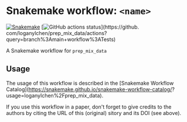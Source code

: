 # Snakemake workflow: `<name>`

[![Snakemake](https://img.shields.io/badge/snakemake-≥6.3.0-brightgreen.svg)](https://snakemake.github.io)
[![GitHub actions status](https://github.com/loganylchen/prep_mix_data/workflows/Tests/badge.svg?branch=main)](https://github.
com/loganylchen/prep_mix_data/actions?
query=branch%3Amain+workflow%3ATests)


A Snakemake workflow for `prep_mix_data`


## Usage

The usage of this workflow is described in the [Snakemake Workflow Catalog](https://snakemake.github.io/snakemake-workflow-catalog/?
usage=loganylchen%2Fprep_mix_data).

If you use this workflow in a paper, don't forget to give credits to the authors by citing the URL of this (original) <repo>sitory and its DOI (see above).

